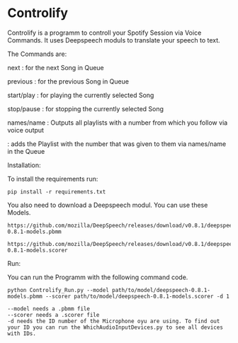 # Controlify

Controlify is a programm to controll your Spotify Session via Voice Commands. It uses Deepspeech moduls to translate your speech to text.

The Commands are:

  next : for the next Song in Queue
  
  previous : for the previous Song in Queue
  
  start/play : for playing the currently selected Song
  
  stop/pause : for stopping the currently selected Song
  
  names/name : Outputs all playlists with a number from which you follow via voice output
  
  <number> : adds the Playlist with the number that was given to them via names/name in the Queue
  
  
Installation:

  To install the requirements run:
  
    pip install -r requirements.txt
    
  You also need to download a Deepspeech modul. You can use these Models.
  
    https://github.com/mozilla/DeepSpeech/releases/download/v0.8.1/deepspeech-0.8.1-models.pbmm
    
    https://github.com/mozilla/DeepSpeech/releases/download/v0.8.1/deepspeech-0.8.1-models.scorer
    
 Run:
 
  You can run the Programm with the following command code.
  
    python Controlify_Run.py --model path/to/model/deepspeech-0.8.1-models.pbmm --scorer path/to/model/deepspeech-0.8.1-models.scorer -d 1
    
    --model needs a .pbmm file
    --scorer needs a .scorer file
    -d needs the ID number of the Microphone oyu are using. To find out your ID you can run the WhichAudioInputDevices.py to see all devices with IDs.
